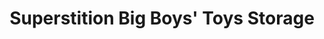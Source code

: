 ---
title: "Superstition Big Boys' Toys Storage"
url: /apache-junction/superstition-big-boys-toys-storage/
shop: storage rental
---